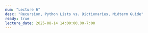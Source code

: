```yaml
---
num: "Lecture 6"
desc: "Recursion, Python Lists vs. Dictionaries, Midterm Guide"
ready: true
lecture_date: 2025-08-14 14:00:00.00-7:00
---
```

